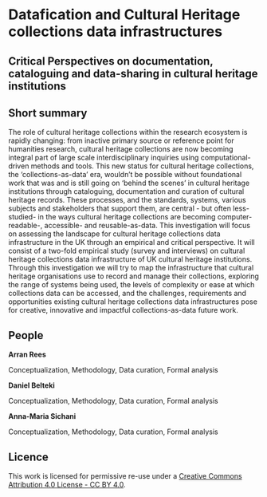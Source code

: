 #  Datafication and Cultural Heritage collections data infrastructures

##  Critical Perspectives on documentation, cataloguing and data-sharing in cultural heritage institutions



## Short summary
The role of cultural heritage collections within the research ecosystem is rapidly changing:  from inactive primary source or reference point for humanities research, cultural heritage collections are now becoming integral part of large scale interdisciplinary inquiries using computational-driven methods and tools. This new status for cultural heritage collections, the ‘collections-as-data’ era, wouldn’t be possible without foundational work that was and is still going on ‘behind the scenes’ in cultural heritage institutions through cataloguing, documentation and curation of cultural heritage records. These processes, and the standards, systems, various subjects and stakeholders that support them, are central - but often less-studied- in the ways cultural heritage collections are becoming computer-readable-, accessible- and reusable-as-data. 
This investigation will focus on assessing the landscape for cultural heritage collections data infrastructure in the UK through an empirical and critical perspective. It will consist of a two-fold empirical study (survey and interviews) on cultural heritage collections data infrastructure of UK cultural heritage institutions. Through this investigation we will try to map the infrastructure that cultural heritage organisations use to record and manage their collections, exploring the range of systems being used, the levels of complexity or ease at which collections data can be accessed, and  the challenges, requirements and opportunities existing cultural heritage collections data infrastructures pose for creative, innovative and impactful collections-as-data future work.


## People 

**Arran Rees** 

Conceptualization, Methodology, Data curation, Formal analysis

**Daniel Belteki** 

Conceptualization, Methodology, Data curation, Formal analysis

**Anna-Maria Sichani**

Conceptualization, Methodology, Data curation, Formal analysis


## Licence 
This work is licensed for permissive re-use under a [Creative Commons Attribution 4.0 License - CC BY 4.0](https://creativecommons.org/licenses/by/4.0/).

